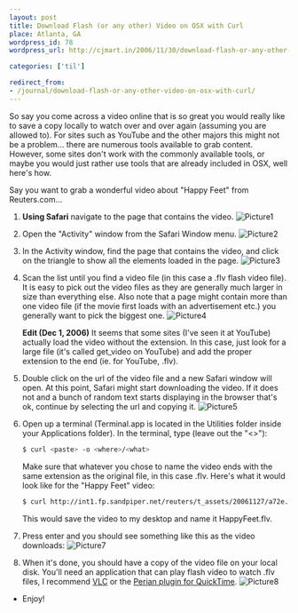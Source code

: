 ```yaml
---
layout: post
title: Download Flash (or any other) Video on OSX with Curl
place: Atlanta, GA
wordpress_id: 78
wordpress_url: http://cjmart.in/2006/11/30/download-flash-or-any-other-video-on-osx-with-curl/

categories: ['til']

redirect_from:
- /journal/download-flash-or-any-other-video-on-osx-with-curl/
---
```


So say you come across a video online that is so great you would really like to save a copy locally to watch over and over again (assuming you are allowed to). For sites such as YouTube and the other majors this might not be a problem... there are numerous tools available to grab content. However, some sites don't work with the commonly available tools, or maybe you would just rather use tools that are already included in OSX, well here's how.

Say you want to grab a wonderful video about "Happy Feet" from Reuters.com...

1. **Using Safari** navigate to the page that contains the video.
   ![Picture1](http://files.cjmart.in/curlVideos/Picture1.png)

2. Open the "Activity" window from the Safari Window menu.
   ![Picture2](http://files.cjmart.in/curlVideos/Picture2.png)

3. In the Activity window, find the page that contains the video, and click on the triangle to show all the elements loaded in the page.
   ![Picture3](http://files.cjmart.in/curlVideos/Picture3.png)

4. Scan the list until you find a video file (in this case a .flv flash video file). It is easy to pick out the video files as they are generally much larger in size than everything else. Also note that a page might contain more than one video file (if the movie first loads with an advertisement etc.) you generally want to pick the biggest one.
   ![Picture4](http://files.cjmart.in/curlVideos/Picture4.png)

   **Edit (Dec 1, 2006)**
   It seems that some sites (I've seen it at YouTube) actually load the video without the extension. In this case, just look for a large file (it's called get_video on YouTube) and add the proper extension to the end (ie. for YouTube, .flv).

5. Double click on the url of the video file and a new Safari window will open. At this point, Safari might start downloading the video. If it does not and a bunch of random text starts displaying in the browser that's ok, continue by selecting the url and copying it.
   ![Picture5](http://files.cjmart.in/curlVideos/Picture5.png)

6. Open up a terminal (Terminal.app is located in the Utilities folder inside your Applications folder). In the terminal, type (leave out the "&lt;&gt;"):
   ```sh
   $ curl <paste> -o <where>/<what>
   ```
   Make sure that whatever you chose to name the video ends with the same extension as the original file, in this case .flv. Here's what it would look like for the "Happy Feet" video:
   ```sh
   $ curl http://int1.fp.sandpiper.net/reuters/t_assets/20061127/a72e...f2943.flv -o ~/Desktop/HappyFeet.flv
   ```
   This would save the video to my desktop and name it HappyFeet.flv.

7. Press enter and you should see something like this as the video downloads:
   ![Picture7](http://files.cjmart.in/curlVideos/Picture7.png)

8. When it's done, you should have a copy of the video file on your local disk. You'll need an application that can play flash video to watch .flv files, I recommend [VLC](http://www.videolan.org/vlc/) or the [Perian plugin for QuickTime](http://perian.org/).
   ![Picture8](http://files.cjmart.in/curlVideos/Picture8.png)

- Enjoy!
